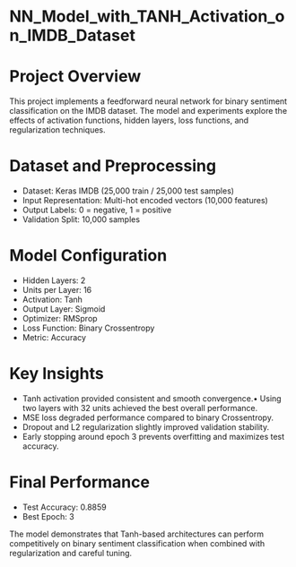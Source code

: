 # NN_Model_with_TANH_Activation_on_IMDB_Dataset

# Project Overview

This project implements a feedforward neural network for binary sentiment classification on the IMDB
dataset. The model and experiments explore the effects of activation functions, hidden layers, loss
functions, and regularization techniques.

# Dataset and Preprocessing
- Dataset: Keras IMDB (25,000 train / 25,000 test samples)
- Input Representation: Multi-hot encoded vectors (10,000 features)
- Output Labels: 0 = negative, 1 = positive
- Validation Split: 10,000 samples

# Model Configuration
- Hidden Layers: 2
- Units per Layer: 16
- Activation: Tanh
- Output Layer: Sigmoid
- Optimizer: RMSprop
- Loss Function: Binary Crossentropy
- Metric: Accuracy

# Key Insights
- Tanh activation provided consistent and smooth convergence.• Using two layers with 32 units achieved the best overall performance.
- MSE loss degraded performance compared to binary Crossentropy.
- Dropout and L2 regularization slightly improved validation stability.
- Early stopping around epoch 3 prevents overfitting and maximizes test accuracy.

# Final Performance
- Test Accuracy: 0.8859
- Best Epoch: 3

The model demonstrates that Tanh-based architectures can perform competitively on binary sentiment
classification when combined with regularization and careful tuning.
